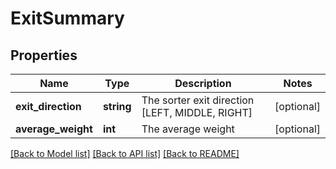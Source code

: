 # ExitSummary

## Properties
Name | Type | Description | Notes
------------ | ------------- | ------------- | -------------
**exit_direction** | **string** | The sorter exit direction [LEFT, MIDDLE, RIGHT] | [optional] 
**average_weight** | **int** | The average weight | [optional] 

[[Back to Model list]](../README.md#documentation-for-models) [[Back to API list]](../README.md#documentation-for-api-endpoints) [[Back to README]](../README.md)


